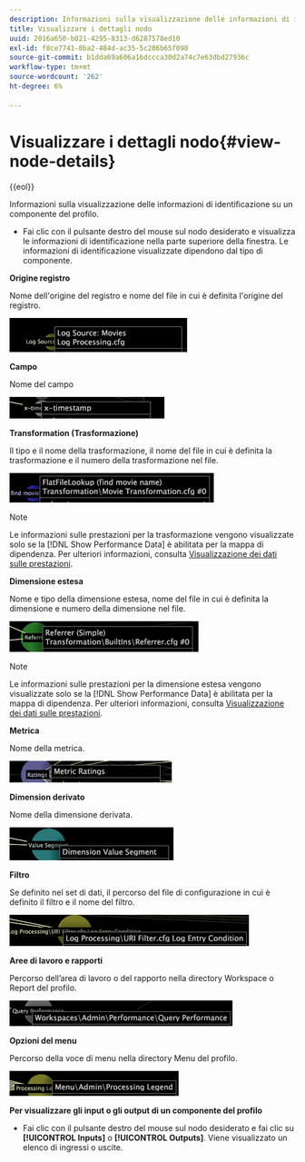 ```yaml
---
description: Informazioni sulla visualizzazione delle informazioni di identificazione su un componente del profilo.
title: Visualizzare i dettagli nodo
uuid: 2016a650-b021-4295-8313-d6287578ed10
exl-id: f8ce7741-8ba2-484d-ac35-5c286b65f098
source-git-commit: b1dda69a606a16dccca30d2a74c7e63dbd27936c
workflow-type: tm+mt
source-wordcount: '262'
ht-degree: 6%

---
```


# Visualizzare i dettagli nodo{#view-node-details}

{{eol}}

Informazioni sulla visualizzazione delle informazioni di identificazione su un componente del profilo.

* Fai clic con il pulsante destro del mouse sul nodo desiderato e visualizza le informazioni di identificazione nella parte superiore della finestra. Le informazioni di identificazione visualizzate dipendono dal tipo di componente.

**Origine registro**

Nome dell&#39;origine del registro e nome del file in cui è definita l&#39;origine del registro.

![](assets/vis_DependencyMap_LogSourceID.png)

**Campo**

Nome del campo 

![](assets/vis_DependencyMap_FieldID.png)

**Transformation (Trasformazione)**

Il tipo e il nome della trasformazione, il nome del file in cui è definita la trasformazione e il numero della trasformazione nel file.

![](assets/vis_DependencyMap_TransformationID.png)

>[!NOTE]
>
>Le informazioni sulle prestazioni per la trasformazione vengono visualizzate solo se la [!DNL Show Performance Data] è abilitata per la mappa di dipendenza. Per ulteriori informazioni, consulta [Visualizzazione dei dati sulle prestazioni](../../../../../home/c-get-started/c-admin-intrf/c-dataset-mgrs/c-dep-maps/c-disp-perf-data.md#concept-974e2bac3e184f0dab530e63aa4f5ecb).

**Dimensione estesa**

Nome e tipo della dimensione estesa, nome del file in cui è definita la dimensione e numero della dimensione nel file.

![](assets/vis_DependencyMap_ExtendedDimensionID.png)

>[!NOTE]
>
>Le informazioni sulle prestazioni per la dimensione estesa vengono visualizzate solo se la [!DNL Show Performance Data] è abilitata per la mappa di dipendenza. Per ulteriori informazioni, consulta [Visualizzazione dei dati sulle prestazioni](../../../../../home/c-get-started/c-admin-intrf/c-dataset-mgrs/c-dep-maps/c-disp-perf-data.md#concept-974e2bac3e184f0dab530e63aa4f5ecb).

**Metrica**

Nome della metrica.

![](assets/vis_DependencyMap_MetricID.png)

**Dimension derivato**

Nome della dimensione derivata.

![](assets/vis_DependencyMap_DerivedDimensionID.png)

**Filtro**

Se definito nel set di dati, il percorso del file di configurazione in cui è definito il filtro e il nome del filtro.

![](assets/vis_DependencyMap_FilterID_Dataset.png)

**Aree di lavoro e rapporti**

Percorso dell’area di lavoro o del rapporto nella directory Workspace o Report del profilo.

![](assets/vis_DependencyMap_WorkspaceID.png)

**Opzioni del menu**

Percorso della voce di menu nella directory Menu del profilo.

![](assets/vis_DependencyMap_MenuID.png)

**Per visualizzare gli input o gli output di un componente del profilo**

* Fai clic con il pulsante destro del mouse sul nodo desiderato e fai clic su **[!UICONTROL Inputs]** o **[!UICONTROL Outputs]**. Viene visualizzato un elenco di ingressi o uscite.
